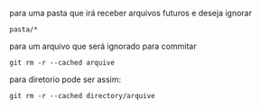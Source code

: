 
para uma pasta que irá receber arquivos futuros e deseja ignorar
~~~
pasta/*
~~~

para um arquivo que será ignorado para commitar

~~~
git rm -r --cached arquive
~~~

para diretorio pode ser assim:

~~~
git rm -r --cached directory/arquive
~~~
